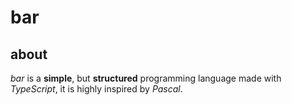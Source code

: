 # bar

## about
*bar* is a **simple**, but **structured** programming language made with *TypeScript*, it is highly inspired by *Pascal*.